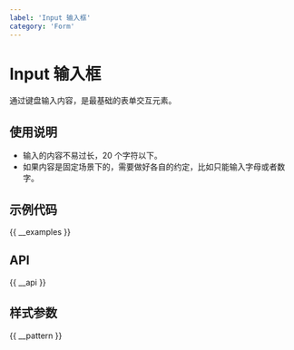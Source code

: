 ```yaml
---
label: 'Input 输入框'
category: 'Form'
---
```


# Input 输入框

通过键盘输入内容，是最基础的表单交互元素。

## 使用说明

- 输入的内容不易过长，20 个字符以下。
- 如果内容是固定场景下的，需要做好各自的约定，比如只能输入字母或者数字。

## 示例代码

{{ __examples }}

## API

{{ __api }}

## 样式参数

{{ __pattern }}
